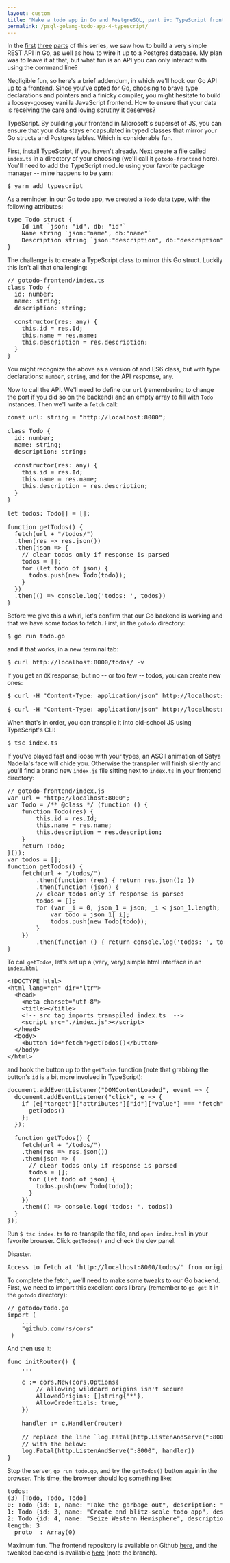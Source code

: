 ```yaml
---
layout: custom
title: "Make a todo app in Go and PostgreSQL, part iv: TypeScript frontend"
permalink: /psql-golang-todo-app-4-typescript/
---
```


In the <a href="https://davidfloyd91.github.io/psql-golang-todo-app/" target="\_blank" rel="noopener noreferrer">first</a> <a href="https://davidfloyd91.github.io/psql-golang-todo-app-2/" target="\_blank" rel="noopener noreferrer">three</a> <a href="https://davidfloyd91.github.io/psql-golang-todo-app-3/" target="\_blank" rel="noopener noreferrer">parts</a> of this series, we saw how to build a very simple REST API in Go, as well as how to wire it up to a Postgres database. My plan was to leave it at that, but what fun is an API you can only interact with using the command line?

Negligible fun, so here's a brief addendum, in which we'll hook our Go API up to a frontend. Since you've opted for Go, choosing to brave type declarations and pointers and a finicky compiler, you might hesitate to build a loosey-goosey vanilla JavaScript frontend. How to ensure that your data is receiving the care and loving scrutiny it deserves?

TypeScript. By building your frontend in Microsoft's superset of JS, you can ensure that your data stays encapsulated in typed classes that mirror your Go structs and Postgres tables. Which is considerable fun.

First, <a href="https://www.typescriptlang.org/#download-links" target="\_blank" rel="noopener noreferrer">install</a> TypeScript, if you haven't already. Next create a file called `index.ts` in a directory of your choosing (we'll call it `gotodo-frontend` here). You'll need to add the TypeScript module using your favorite package manager -- mine happens to be yarn:

<pre class="prettyprint lang-bsh">
$ yarn add typescript
</pre>

As a reminder, in our Go todo app, we created a `Todo` data type, with the following attributes:

<pre class="prettyprint lang-go">
type Todo struct {
    Id int `json: "id", db: "id"`
    Name string `json:"name", db:"name"`
    Description string `json:"description", db:"description"`
}
</pre>

The challenge is to create a TypeScript class to mirror this Go struct. Luckily this isn't all that challenging:

<pre class="prettyprint">
// gotodo-frontend/index.ts
class Todo {
  id: number;
  name: string;
  description: string;

  constructor(res: any) {
    this.id = res.Id;
    this.name = res.name;
    this.description = res.description;
  }
}
</pre>

You might recognize the above as a version of and ES6 class, but with type declarations: `number`, `string`, and for the API `res`ponse, `any`.

Now to call the API. We'll need to define our `url` (remembering to change the port if you did so on the backend) and an empty array to fill with `Todo` instances. Then we'll write a `fetch` call:

<pre class="prettyprint">
const url: string = "http://localhost:8000";

class Todo {
  id: number;
  name: string;
  description: string;

  constructor(res: any) {
    this.id = res.Id;
    this.name = res.name;
    this.description = res.description;
  }
}

let todos: Todo[] = [];

function getTodos() {
  fetch(url + "/todos/")
  .then(res => res.json())
  .then(json => {
    // clear todos only if response is parsed
    todos = [];
    for (let todo of json) {
      todos.push(new Todo(todo));
    }
  })
  .then(() => console.log('todos: ', todos))
}
</pre>

Before we give this a whirl, let's confirm that our Go backend is working and that we have some todos to fetch. First, in the `gotodo` directory:

<pre class="prettyprint lang-bsh">
$ go run todo.go
</pre>

and if that works, in a new terminal tab:

<pre class="prettyprint lang-bsh">
$ curl http://localhost:8000/todos/ -v
</pre>

If you get an `OK` response, but no -- or too few -- todos, you can create new ones:

<pre class="prettyprint lang-bsh">
$ curl -H "Content-Type: application/json" http://localhost:8000/todos/ -d '{"name":"Create and blitz-scale todo app","description":"Prerequisite to seizure of Western Hemisphere"}' -v

$ curl -H "Content-Type: application/json" http://localhost:8000/todos/ -d '{"name":"Seize Western Hemisphere","description":"Govern justly"}' -v
</pre>

When that's in order, you can transpile it into old-school JS using TypeScript's CLI:

<pre class="prettyprint lang-bsh">
$ tsc index.ts
</pre>

If you've played fast and loose with your types, an ASCII animation of Satya Nadella's face will chide you. Otherwise the transpiler will finish silently and you'll find a brand new `index.js` file sitting next to `index.ts` in your frontend directory:

<pre class="prettyprint">
// gotodo-frontend/index.js
var url = "http://localhost:8000";
var Todo = /** @class */ (function () {
    function Todo(res) {
        this.id = res.Id;
        this.name = res.name;
        this.description = res.description;
    }
    return Todo;
}());
var todos = [];
function getTodos() {
    fetch(url + "/todos/")
        .then(function (res) { return res.json(); })
        .then(function (json) {
        // clear todos only if response is parsed
        todos = [];
        for (var _i = 0, json_1 = json; _i < json_1.length; _i++) {
            var todo = json_1[_i];
            todos.push(new Todo(todo));
        }
    })
        .then(function () { return console.log('todos: ', todos); });
}
</pre>

To call `getTodos`, let's set up a (very, very) simple html interface in an `index.html`

<pre class="prettyprint">
&lt;!DOCTYPE html&gt;
&lt;html lang="en" dir="ltr"&gt;
  &lt;head&gt;
    &lt;meta charset="utf-8"&gt;
    &lt;title&gt;&lt;/title&gt;
    &lt;!-- src tag imports transpiled index.ts  --&gt;
    &lt;script src="./index.js"&gt;&lt;/script&gt;
  &lt;/head&gt;
  &lt;body&gt;
    &lt;button id="fetch"&gt;getTodos()&lt;/button&gt;
  &lt;/body&gt;
&lt;/html&gt;
</pre>

and hook the button up to the `getTodos` function (note that grabbing the button's `id` is a bit more involved in TypeScript):

<pre class="prettyprint">
document.addEventListener("DOMContentLoaded", event => {
  document.addEventListener("click", e => {
    if (e["target"]["attributes"]["id"]["value"] === "fetch") {
      getTodos()
    };
  });

  function getTodos() {
    fetch(url + "/todos/")
    .then(res => res.json())
    .then(json => {
      // clear todos only if response is parsed
      todos = [];
      for (let todo of json) {
        todos.push(new Todo(todo));
      }
    })
    .then(() => console.log('todos: ', todos))
  }
});
</pre>

Run `$ tsc index.ts` to re-transpile the file, and `open index.html` in your favorite browser. Click `getTodos()` and check the dev panel.

Disaster.

<pre class="prettyprint nocode">
Access to fetch at 'http://localhost:8000/todos/' from origin 'null' has been blocked by CORS policy: No 'Access-Control-Allow-Origin' header is present on the requested resource. If an opaque response serves your needs, set the request's mode to 'no-cors' to fetch the resource with CORS disabled.
</pre>

To complete the fetch, we'll need to make some tweaks to our Go backend. First, we need to import this excellent cors library (remember to `go get` it in the `gotodo` directory):

<pre class="prettyprint lang-go">
// gotodo/todo.go
import (
    ...
    "github.com/rs/cors"
 )
</pre>

And then use it:

<pre class="prettyprint lang-go">
func initRouter() {
    ...

    c := cors.New(cors.Options{
        // allowing wildcard origins isn't secure
        AllowedOrigins: []string{"*"},
        AllowCredentials: true,
    })

    handler := c.Handler(router)

    // replace the line `log.Fatal(http.ListenAndServe(":8000", router))`
    // with the below:
    log.Fatal(http.ListenAndServe(":8000", handler))
}
</pre>

Stop the server, `go run todo.go`, and try the `getTodos()` button again in the browser. This time, the browser should log something like:

<pre class="prettyprint nocode">
todos:  
(3) [Todo, Todo, Todo]
0: Todo {id: 1, name: "Take the garbage out", description: "Like a normal person"}
1: Todo {id: 3, name: "Create and blitz-scale todo app", description: "Prerequisite to seizure of Western Hemisphere"}
2: Todo {id: 4, name: "Seize Western Hemisphere", description: "Govern justly"}
length: 3
__proto__: Array(0)
</pre>

Maximum fun. The frontend repository is available on Github <a href="https://github.com/davidfloyd91/gotodo-frontend" target="\_blank" rel="noopener noreferrer">here</a>, and the tweaked backend is available <a href="https://github.com/davidfloyd91/gotodo/tree/frontend-cors" target="\_blank" rel="noopener noreferrer">here</a> (note the branch).
